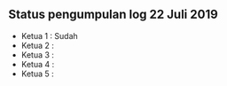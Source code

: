 Status pengumpulan log 22 Juli 2019
---
* Ketua 1 : Sudah
* Ketua 2 : 
* Ketua 3 : 
* Ketua 4 : 
* Ketua 5 : 
